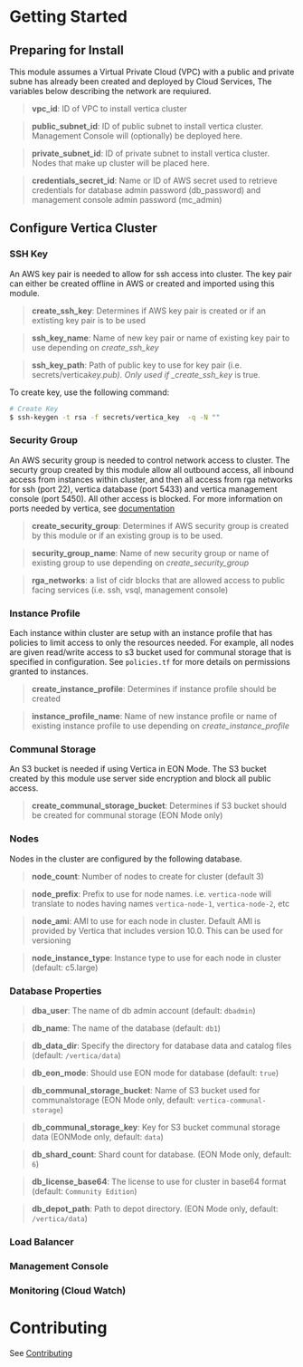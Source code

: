 # Getting Started

## Preparing for Install

This module assumes a Virtual Private Cloud (VPC) with a public and private subne has already been created and deployed by Cloud Services, The variables below describing the network are requiured.

> **vpc_id**: ID of VPC to install vertica cluster

> **public_subnet_id**: ID of public subnet to install vertica cluster. Management Console will (optionally) be deployed here.

> **private_subnet_id**: ID of private subnet to install vertica cluster. Nodes that make up cluster will be placed here.

> **credentials_secret_id**: Name or ID of AWS secret used to retrieve credentials for database admin password (db_password) and management console admin password (mc_admin)

## Configure Vertica Cluster

### SSH Key

An AWS key pair is needed to allow for ssh access into cluster. The key pair can either be created offline in AWS or created and imported using this module.

> **create_ssh_key**: Determines if AWS key pair is created or if an extisting key pair is to be used

> **ssh_key_name**: Name of new key pair or name of existing key pair to use depending on _create_ssh_key_

> **ssh_key_path**: Path of public key to use for key pair (i.e. secrets/vertica*key.pub). Only used if \_create_ssh_key* is true.

To create key, use the following command:

```bash
# Create Key
$ ssh-keygen -t rsa -f secrets/vertica_key  -q -N ""
```

### Security Group

An AWS security group is needed to control network access to cluster. The securty group created by this module allow all outbound access, all inbound access from instances within cluster, and then all access from rga networks for ssh (port 22), vertica database (port 5433) and vertica management console (port 5450). All other access is blocked. For more information on ports needed by vertica, see [documentation](https://www.vertica.com/docs/10.0.x/HTML/Content/Authoring/InstallationGuide/BeforeYouInstall/PortAvailability.htm)

> **create_security_group**: Determines if AWS security group is created by this module or if an existing group is to be used.

> **security_group_name**: Name of new security group or name of existing group to use depending on _create_security_group_

> **rga_networks**: a list of cidr blocks that are allowed access to public facing services (i.e. ssh, vsql, management console)

### Instance Profile

Each instance within cluster are setup with an instance profile that has policies to limit access to only the resources needed. For example, all nodes are given read/write access to s3 bucket used for communal storage that is specified in configuration. See `policies.tf` for more details on permissions granted to instances.

> **create_instance_profile**: Determines if instance profile should be created

> **instance_profile_name**: Name of new instance profile or name of existing instance profile to use depending on _create_instance_profile_

### Communal Storage

An S3 bucket is needed if using Vertica in EON Mode. The S3 bucket created by this module use server side encryption and block all public access.

> **create_communal_storage_bucket**: Determines if S3 bucket should be created for communal storage (EON Mode only)

### Nodes

Nodes in the cluster are configured by the following database.

> **node_count**: Number of nodes to create for cluster (default 3)

> **node_prefix**: Prefix to use for node names. i.e. `vertica-node` will translate to nodes having names `vertica-node-1`, `vertica-node-2`, etc

> **node_ami**: AMI to use for each node in cluster. Default AMI is provided by Vertica that includes version 10.0. This can be used for versioning

> **node_instance_type**: Instance type to use for each node in cluster (default: c5.large)

### Database Properties

> **dba_user**: The name of db admin account (default: `dbadmin`)

> **db_name**: The name of the database (default: `db1`)

> **db_data_dir**: Specify the directory for database data and catalog files (default: `/vertica/data`)

> **db_eon_mode**: Should use EON mode for database (default: `true`)

> **db_communal_storage_bucket**: Name of S3 bucket used for communalstorage (EON Mode only, default: `vertica-communal-storage`)

> **db_communal_storage_key**: Key for S3 bucket communal storage data (EONMode only, default: `data`)

> **db_shard_count**: Shard count for database. (EON Mode only, default: `6`)

> **db_license_base64**: The license to use for cluster in base64 format (default: `Community Edition`)

> **db_depot_path**: Path to depot directory. (EON Mode only, default: `/vertica/data`)

### Load Balancer

### Management Console

### Monitoring (Cloud Watch)

# Contributing

See [Contributing](./CONTRIBUTING.md)
